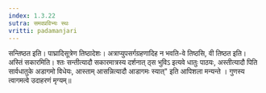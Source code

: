 ```yaml
---
index: 1.3.22
sutra: समवप्रविभ्यः स्थः
vritti: padamanjari
---
```


 सन्तिष्ठत इति। पाघ्रादिसूत्रेण तिष्ठादेशः। अत्राप्युपसर्गग्रहणादिह न भवति-वे तिष्ठसि, वी तिष्ठत इति। अस्तिं सकारमिति। श्तः सन्तीत्यादौ सकारमात्रस्य दर्शनात् ठ्स भुविऽ इत्यवे धातुः पाठयः, अस्तीत्यादौ पिति सार्वधातुके अडागमो विधेयः, आस्ताम् आसन्नित्यादौ आडागमः स्यात्" इति आपिशला मन्यन्ते । गुणस्य त्वागमत्वे उदाहरणं मृग्यम्॥